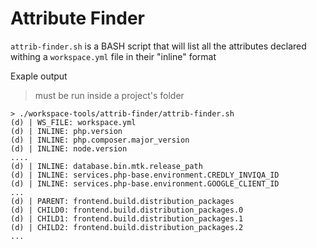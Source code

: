 # Attribute Finder

`attrib-finder.sh` is a BASH script that will list
all the attributes declared withing a `workspace.yml` file in their "inline" format

Exaple output

> must be run inside a project's folder

```shell
> ./workspace-tools/attrib-finder/attrib-finder.sh
(d) | WS_FILE: workspace.yml
(d) | INLINE: php.version
(d) | INLINE: php.composer.major_version
(d) | INLINE: node.version
....
(d) | INLINE: database.bin.mtk.release_path
(d) | INLINE: services.php-base.environment.CREDLY_INVIQA_ID
(d) | INLINE: services.php-base.environment.GOOGLE_CLIENT_ID
...
(d) | PARENT: frontend.build.distribution_packages
(d) | CHILD0: frontend.build.distribution_packages.0
(d) | CHILD1: frontend.build.distribution_packages.1
(d) | CHILD2: frontend.build.distribution_packages.2
...
```
